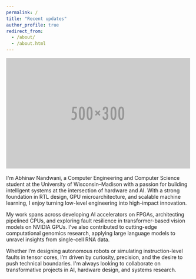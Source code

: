 ```yaml
---
permalink: /
title: "Recent updates"
author_profile: true
redirect_from: 
  - /about/
  - /about.html
---
```



<img src='/images/500x300.png'>

I'm Abhinav Nandwani, a Computer Engineering and Computer Science student at the University of Wisconsin–Madison with a passion for building intelligent systems at the intersection of hardware and AI. With a strong foundation in RTL design, GPU microarchitecture, and scalable machine learning, I enjoy turning low-level engineering into high-impact innovation.

My work spans across developing AI accelerators on FPGAs, architecting pipelined CPUs, and exploring fault resilience in transformer-based vision models on NVIDIA GPUs. I’ve also contributed to cutting-edge computational genomics research, applying large language models to unravel insights from single-cell RNA data.

Whether I’m designing autonomous robots or simulating instruction-level faults in tensor cores, I’m driven by curiosity, precision, and the desire to push technical boundaries. I'm always looking to collaborate on transformative projects in AI, hardware design, and systems research.
